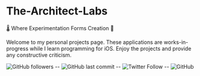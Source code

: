 # The-Architect-Labs
🌡️  Where Experimentation Forms Creation  🧪

Welcome to my personal projects page. These applications are works-in-progress while I learn programming for iOS. Enjoy the projects and provide any constructive criticism.

![GitHub followers](https://img.shields.io/github/followers/TheArchitectLabs?style=social) -- ![GitHub last commit](https://img.shields.io/github/last-commit/TheArchitectLabs/thearchitectlabs.github.io) -- ![Twitter Follow](https://img.shields.io/twitter/follow/TheArchLabs?style=social) -- ![GitHub](https://img.shields.io/github/license/TheArchitectLabs/thearchitectlabs.github.io)  
